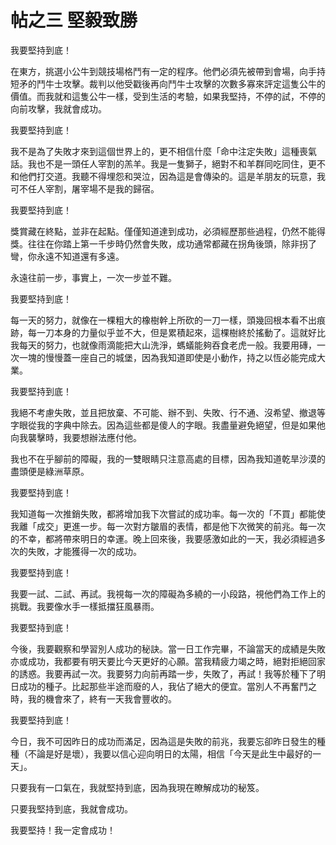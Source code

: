 # 帖之三 堅毅致勝

我要堅持到底！

在東方，挑選小公牛到競技場格鬥有一定的程序。他們必須先被帶到會場，向手持短矛的鬥牛士攻擊。裁判以他受戳後再向鬥牛士攻擊的次數多寡來評定這隻公牛的價值。而我就和這隻公牛一樣，受到生活的考驗，如果我堅持，不停的試，不停的向前攻擊，我就會成功。

我要堅持到底！

我不是為了失敗才來到這個世界上的，更不相信什麼「命中注定失敗」這種喪氣話。我也不是一頭任人宰割的羔羊。我是一隻獅子，絕對不和羊群同吃同住，更不和他們打交道。我聽不得埋怨和哭泣，因為這是會傳染的。這是羊朋友的玩意，我可不任人宰割，屠宰場不是我的歸宿。

我要堅持到底！

獎賞藏在終點，並非在起點。僅僅知道達到成功，必須經歷那些過程，仍然不能得獎。往往在你踏上第一千步時仍然會失敗，成功通常都藏在拐角後頭，除非拐了彎，你永遠不知道還有多遠。

永遠往前一步，事實上，一次一步並不難。

我要堅持到底！

每一天的努力，就像在一棵粗大的橡樹幹上所砍的一刀一樣，頭幾回根本看不出痕跡，每一刀本身的力量似乎並不大，但是累積起來，這棵樹終於搖動了。這就好比我每天的努力，也就像雨滴能把大山洗淨，螞蟻能夠吞食老虎一般。我要用磚，一次一塊的慢慢蓋一座自己的城堡，因為我知道即使是小動作，持之以恆必能完成大業。

我要堅持到底！

我絕不考慮失敗，並且把放棄、不可能、辦不到、失敗、行不通、沒希望、撤退等字眼從我的字典中除去。因為這些都是傻人的字眼。我盡量避免絕望，但是如果他向我襲擊時，我要想辦法應付他。

我也不在乎腳前的障礙，我的一雙眼睛只注意高處的目標，因為我知道乾旱沙漠的盡頭便是綠洲草原。

我要堅持到底！

我知道每一次推銷失敗，都將增加我下次嘗試的成功率。每一次的「不買」都能使我離「成交」更進一步。每一次對方皺眉的表情，都是他下次微笑的前兆。每一次的不幸，都將帶來明日的幸運。晚上回來後，我要感激如此的一天，我必須經過多次的失敗，才能獲得一次的成功。

我要堅持到底！

我要一試、二試、再試。我視每一次的障礙為多繞的一小段路，視他們為工作上的挑戰。我要像水手一樣抵擋狂風暴雨。

我要堅持到底！

今後，我要觀察和學習別人成功的秘訣。當一日工作完畢，不論當天的成績是失敗亦或成功，我都要有明天要比今天更好的心願。當我精疲力竭之時，絕對拒絕回家的誘惑。我要再試一次。我要努力向前再踏一步，失敗了，再試！我等於種下了明日成功的種子。比起那些半途而廢的人，我佔了絕大的便宜。當別人不再奮鬥之時，我的機會來了，終有一天我會豐收的。

我要堅持到底！

今日，我不可因昨日的成功而滿足，因為這是失敗的前兆，我要忘卻昨日發生的種種（不論是好是壞），我要以信心迎向明日的太陽，相信「今天是此生中最好的一天」。

只要我有一口氣在，我就堅持到底，因為我現在瞭解成功的秘笈。

只要我堅持到底，我就會成功。

我要堅持！我一定會成功！
